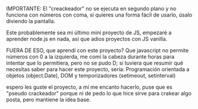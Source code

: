 IMPORTANTE: El "creackeador" no se ejecuta en segundo plano y no funciona con números con coma, si quieres una forma fácil de usarlo, úsalo diviendo la pantalla.

Este probablemente sea mi último mini proyecto de JS, empezaré a aprender node.js en nada, así que adios proyectos con JS vanilla.

FUERA DE ESO, que aprendí con este proyecto? Que javascript no permite números con 0 a la izquierda, me comí la cabeza durante horas para intentar que lo permitiera, pero no se pudo D;
si tuviera que resumir qué necesitas saber para hacer este proyecto, sería: Programación orientada  a objetos (object.Date), DOM y temporizadores (setimeout, setinterval)

espero les guste el proyecto, a mí me encanto hacerlo, puse que es "pseudo crackeador" porque ni de pedo lo que hice sirve para crakear algo posta, pero mantiene la idea base.

